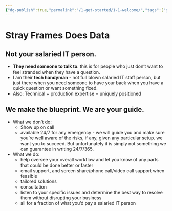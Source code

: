 ```yaml
---
{"dg-publish":true,"permalink":"/1-get-started/1-1-welcome/","tags":["gardenEntry"]}
---
```


# Stray Frames Does Data

## Not your salaried IT person.

- **They need someone to talk to**. this is for people who just don’t want to feel stranded when they have a question.
- I am their **tech handyman** - not full blown salaried IT staff person, but just there when you need someone to have your back when you have a quick question or want something fixed.
- Also: Technical + production expertise = uniquely positioned

## We make the blueprint. We are your guide.

- What we don't do:
	- Show up on call
	- available 24/7 for any emergency - we will guide you and make sure you’re well aware of the risks, if any, given any particular setup. we want you to succeed. But unfortunately it is simply not something we can guarantee in writing 24/7/365.
- What we do:
	- help oversee your overall workflow and let you know of any parts that could be done better or faster
	- email support, and screen share/phone call/video call support when feasible
	- tailored solutions
	- consultation
	- listen to your specific issues and determine the best way to resolve them without disrupting your business
	- all for a fraction of what you’d pay a salaried IT person